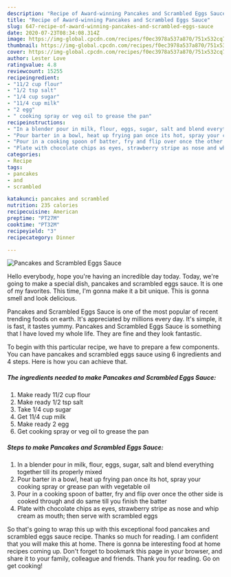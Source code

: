```yaml
---
description: "Recipe of Award-winning Pancakes and Scrambled Eggs Sauce"
title: "Recipe of Award-winning Pancakes and Scrambled Eggs Sauce"
slug: 647-recipe-of-award-winning-pancakes-and-scrambled-eggs-sauce
date: 2020-07-23T08:34:08.314Z
image: https://img-global.cpcdn.com/recipes/f0ec3978a537a870/751x532cq70/pancakes-and-scrambled-eggs-sauce-recipe-main-photo.jpg
thumbnail: https://img-global.cpcdn.com/recipes/f0ec3978a537a870/751x532cq70/pancakes-and-scrambled-eggs-sauce-recipe-main-photo.jpg
cover: https://img-global.cpcdn.com/recipes/f0ec3978a537a870/751x532cq70/pancakes-and-scrambled-eggs-sauce-recipe-main-photo.jpg
author: Lester Love
ratingvalue: 4.8
reviewcount: 15255
recipeingredient:
- "11/2 cup flour"
- "1/2 tsp salt"
- "1/4 cup sugar"
- "11/4 cup milk"
- "2 egg"
- " cooking spray or veg oil to grease the pan"
recipeinstructions:
- "In a blender pour in milk, flour, eggs, sugar, salt and blend everything together till its properly mixed"
- "Pour barter in a bowl, heat up frying pan once its hot, spray your cooking spray or grease pan with vegetable oil"
- "Pour in a cooking spoon of batter, fry and flip over once the other side is cooked through and do same till you finish the batter"
- "Plate with chocolate chips as eyes, strawberry stripe as nose and whip cream as mouth; then serve with scrambled eggs"
categories:
- Recipe
tags:
- pancakes
- and
- scrambled

katakunci: pancakes and scrambled 
nutrition: 235 calories
recipecuisine: American
preptime: "PT27M"
cooktime: "PT32M"
recipeyield: "3"
recipecategory: Dinner

---
```



![Pancakes and Scrambled Eggs Sauce](https://img-global.cpcdn.com/recipes/f0ec3978a537a870/751x532cq70/pancakes-and-scrambled-eggs-sauce-recipe-main-photo.jpg)

Hello everybody, hope you're having an incredible day today. Today, we're going to make a special dish, pancakes and scrambled eggs sauce. It is one of my favorites. This time, I'm gonna make it a bit unique. This is gonna smell and look delicious.



Pancakes and Scrambled Eggs Sauce is one of the most popular of recent trending foods on earth. It's appreciated by millions every day. It's simple, it is fast, it tastes yummy. Pancakes and Scrambled Eggs Sauce is something that I have loved my whole life. They are fine and they look fantastic.


To begin with this particular recipe, we have to prepare a few components. You can have pancakes and scrambled eggs sauce using 6 ingredients and 4 steps. Here is how you can achieve that.

<!--inarticleads1-->

##### The ingredients needed to make Pancakes and Scrambled Eggs Sauce:

1. Make ready 11/2 cup flour
1. Make ready 1/2 tsp salt
1. Take 1/4 cup sugar
1. Get 11/4 cup milk
1. Make ready 2 egg
1. Get  cooking spray or veg oil to grease the pan




<!--inarticleads2-->

##### Steps to make Pancakes and Scrambled Eggs Sauce:

1. In a blender pour in milk, flour, eggs, sugar, salt and blend everything together till its properly mixed
1. Pour barter in a bowl, heat up frying pan once its hot, spray your cooking spray or grease pan with vegetable oil
1. Pour in a cooking spoon of batter, fry and flip over once the other side is cooked through and do same till you finish the batter
1. Plate with chocolate chips as eyes, strawberry stripe as nose and whip cream as mouth; then serve with scrambled eggs




So that's going to wrap this up with this exceptional food pancakes and scrambled eggs sauce recipe. Thanks so much for reading. I am confident that you will make this at home. There is gonna be interesting food at home recipes coming up. Don't forget to bookmark this page in your browser, and share it to your family, colleague and friends. Thank you for reading. Go on get cooking!
